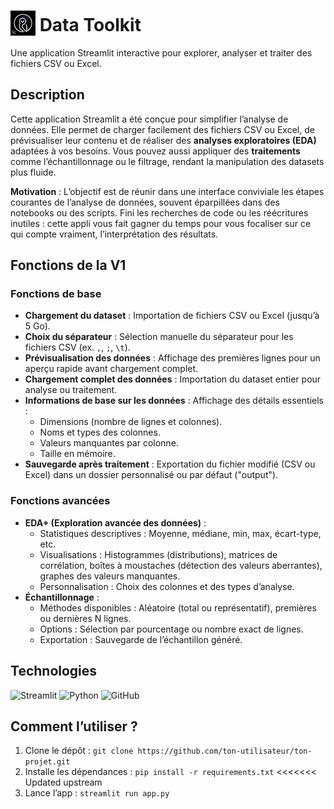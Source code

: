 # <img src="https://raw.githubusercontent.com/Ludovic-M-DAN/streamlit_data_toolkit/main/logo.png" alt="Logo" width="40" style="vertical-align: text-bottom;"/> Data Toolkit

Une application Streamlit interactive pour explorer, analyser et traiter des fichiers CSV ou Excel.

## Description
Cette application Streamlit a été conçue pour simplifier l’analyse de données. Elle permet de charger facilement des fichiers CSV ou Excel, de prévisualiser leur contenu et de réaliser des **analyses exploratoires (EDA)** adaptées à vos besoins. Vous pouvez aussi appliquer des **traitements** comme l’échantillonnage ou le filtrage, rendant la manipulation des datasets plus fluide.

**Motivation** : L’objectif est de réunir dans une interface conviviale les étapes courantes de l’analyse de données, souvent éparpillées dans des notebooks ou des scripts. Fini les recherches de code ou les réécritures inutiles : cette appli vous fait gagner du temps pour vous focaliser sur ce qui compte vraiment, l’interprétation des résultats.

## Fonctions de la V1

### Fonctions de base
- **Chargement du dataset** : Importation de fichiers CSV ou Excel (jusqu’à 5 Go).
- **Choix du séparateur** : Sélection manuelle du séparateur pour les fichiers CSV (ex. `,`, `;`, `\t`).
- **Prévisualisation des données** : Affichage des premières lignes pour un aperçu rapide avant chargement complet.
- **Chargement complet des données** : Importation du dataset entier pour analyse ou traitement.
- **Informations de base sur les données** : Affichage des détails essentiels :
  - Dimensions (nombre de lignes et colonnes).
  - Noms et types des colonnes.
  - Valeurs manquantes par colonne.
  - Taille en mémoire.
- **Sauvegarde après traitement** : Exportation du fichier modifié (CSV ou Excel) dans un dossier personnalisé ou par défaut ("output").

### Fonctions avancées
- **EDA+ (Exploration avancée des données)** :
  - Statistiques descriptives : Moyenne, médiane, min, max, écart-type, etc.
  - Visualisations : Histogrammes (distributions), matrices de corrélation, boîtes à moustaches (détection des valeurs aberrantes), graphes des valeurs manquantes.
  - Personnalisation : Choix des colonnes et des types d’analyse.
- **Échantillonnage** :
  - Méthodes disponibles : Aléatoire (total ou représentatif), premières ou dernières N lignes.
  - Options : Sélection par pourcentage ou nombre exact de lignes.
  - Exportation : Sauvegarde de l’échantillon généré.
    
## Technologies
![Streamlit](https://img.shields.io/badge/Streamlit-FF4B4B?style=flat&logo=streamlit&logoColor=white)
![Python](https://img.shields.io/badge/Python-3776AB?style=flat&logo=python&logoColor=white)
![GitHub](https://img.shields.io/badge/GitHub-181717?style=flat&logo=github&logoColor=white)

## Comment l’utiliser ?
1. Clone le dépôt : `git clone https://github.com/ton-utilisateur/ton-projet.git`
2. Installe les dépendances : `pip install -r requirements.txt`
<<<<<<< Updated upstream
3. Lance l’app : `streamlit run app.py`

